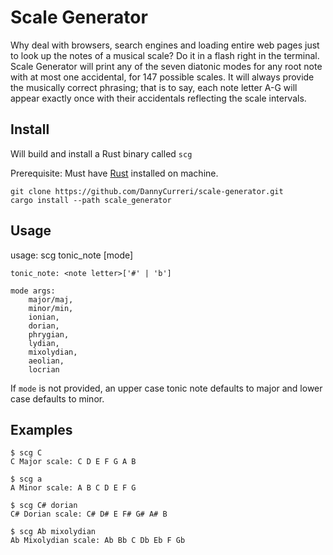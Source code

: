# Scale Generator

Why deal with browsers, search engines and loading entire web pages just to look up the notes of a musical scale? Do it in a flash right in the terminal. Scale Generator will print any of the seven diatonic modes for any root note with at most one accidental, for 147 possible scales. It will always provide the musically correct phrasing; that is to say, each note letter A-G will appear exactly once with their accidentals reflecting the scale intervals.

## Install

Will build and install a Rust binary called `scg`

Prerequisite: Must have [Rust](https://rustup.rs/) installed on machine.

    git clone https://github.com/DannyCurreri/scale-generator.git
    cargo install --path scale_generator

## Usage

usage: scg tonic_note [mode]

    tonic_note: <note letter>['#' | 'b']

    mode args:
        major/maj,
        minor/min,
        ionian,
        dorian,
        phrygian,
        lydian,
        mixolydian,
        aeolian,
        locrian

If `mode` is not provided, an upper case tonic note defaults to major and lower case defaults to minor.

## Examples

    $ scg C
    C Major scale: C D E F G A B

    $ scg a
    A Minor scale: A B C D E F G

    $ scg C# dorian
    C# Dorian scale: C# D# E F# G# A# B

    $ scg Ab mixolydian
    Ab Mixolydian scale: Ab Bb C Db Eb F Gb
